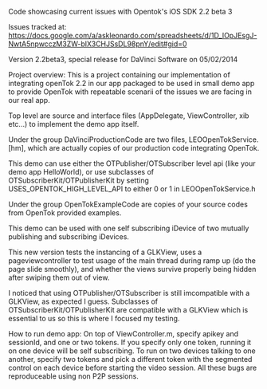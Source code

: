Code showcasing current issues with Opentok's iOS SDK 2.2 beta 3

Issues tracked at: https://docs.google.com/a/askleonardo.com/spreadsheets/d/1D_IOpJEsgJ-NwtA5npwcczM3ZW-blX3CHJSsDL98pnY/edit#gid=0

Version 2.2beta3, special release for DaVinci Software on 05/02/2014

Project overview:
This is a project containing our implementation of integrating openTok 2.2 in our app packaged to be used in small demo app to provide OpenTok with repeatable scenarii of the issues we are facing in our real app.

Top level are source and interface files (AppDelegate, ViewController, xib etc...) to implement the demo app itself.

Under the group DaVinciProductionCode are two files, LEOOpenTokService.[hm], which are actually copies of our production code integrating OpenTok.

This demo can use either the OTPublisher/OTSubscriber level api (like your demo app HelloWorld), or use subclasses of OTSubscriberKit/OTPublisherKit
by setting USES_OPENTOK_HIGH_LEVEL_API to either 0 or 1 in LEOOpenTokService.h

Under the group OpenTokExampleCode are copies of your source codes from OpenTok provided examples.

This demo can be used with one self subscribing iDevice of two mutually publishing and subscribing iDevices.

This new version tests the instancing of a GLKView, uses a pageviewcontroller to test usage of the main thread
during ramp up (do the page slide smoothly), and whether the views survive properly being hidden after
swiping them out of view.

I noticed that using OTPublisher/OTSubscriber is still imcompatible with a GLKView, as expected I guess.
Subclasses of OTSubscriberKit/OTPublisherKit are compatible with a GLKView which is essential to us so this
is where I focused my testing.

How to run demo app:
On top of ViewController.m, specify apikey and sessionId, and one or two tokens. 
If you specify only one token, running it on one device will be self subscribing.
To run on two devices talking to one another, specify two tokens and pick a different token with the segmented control on each device before starting the video session.
All these bugs are reproduceable using non P2P sessions.
